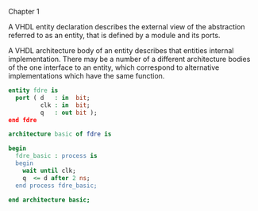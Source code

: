 Chapter 1

A VHDL entity declaration describes the external view of the abstraction
referred to as an entity, that is defined by a module and its ports.

A VHDL architecture body of an entity describes that entities internal
implementation.  There may be a number of a different architecture bodies of the
one interface to an entity, which correspond to alternative implementations
which have the same function.

```vhdl
entity fdre is
  port ( d   : in  bit;
         clk : in  bit;
         q   : out bit );
end fdre

architecture basic of fdre is

begin
  fdre_basic : process is
  begin
    wait until clk;
    q  <= d after 2 ns;
  end process fdre_basic;

end architecture basic;

```

